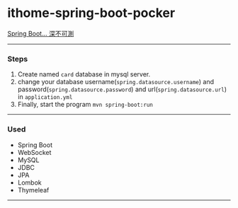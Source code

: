 # ithome-spring-boot-pocker

[Spring Boot... 深不可測](https://ithelp.ithome.com.tw/users/20152418/ironman/5654)

---

### Steps

1. Create named ```card``` database in mysql server.
2. change your database username(```spring.datasource.username```) and password(```spring.datasource.password```) and
   url(```spring.datasource.url```) in ```application.yml```
3. Finally, start the program ```mvn spring-boot:run```

---

### Used

- Spring Boot
- WebSocket
- MySQL
- JDBC
- JPA
- Lombok
- Thymeleaf

---
